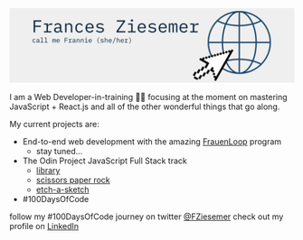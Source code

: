![](Frannie-Z-left.png)
<!--![](Frances-Ziesemer.png)
<!--
**frannieziesemer/frannieziesemer** is a ✨ _special_ ✨ repository because its `README.md` (this file) appears on your GitHub profile.-->

I am a Web Developer-in-training 🏋‍♂️️ focusing at the moment on mastering JavaScript + React.js and all of the other wonderful things that go along. 


My current projects are:
- End-to-end web development with the amazing [FrauenLoop](https://www.frauenloop.org/) program
  - stay tuned...
- The Odin Project JavaScript Full Stack track
  - [library](https://frannieziesemer.github.io/library/)
  - [scissors paper rock](https://frannieziesemer.github.io/rock-paper-scissors/)
  - [etch-a-sketch](https://frannieziesemer.github.io/etch-a-sketch/)
- #100DaysOfCode



follow my #100DaysOfCode journey on twitter [@FZiesemer](https://twitter.com/FZiesemer)
check out my profile on [LinkedIn](https://www.linkedin.com/in/frannie-ziesemer/)


<!--- 🔭 I’m currently working on ...
- 🌱 I’m currently learning ...
- 👯 I’m looking to collaborate on ...
- 🤔 I’m looking for help with ...
- 💬 Ask me about ...
- 📫 How to reach me: ...
- 😄 Pronouns: ...
- ⚡ Fun fact: ...
-->
